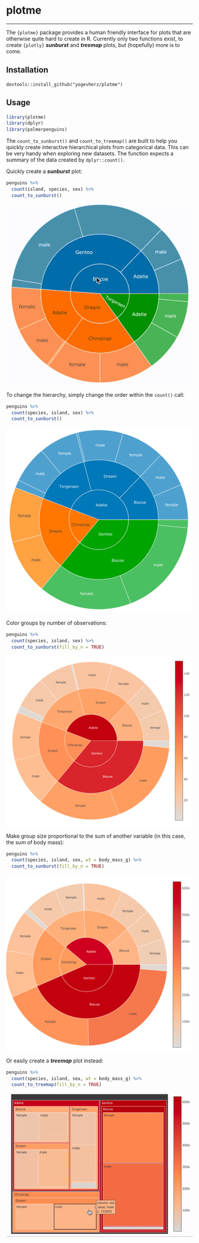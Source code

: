 # plotme

------------------------------------------------------------------------

The `{plotme}` package provides a human friendly interface for plots that are otherwise quite hard to create in R. Currently only two functions exist, to create `{plotly}` ***sunburst*** and ***treemap*** plots, but (hopefully) more is to come.

## Installation
```{r}
devtools::install_github("yogevherz/plotme")
```
## Usage

``` r
library(plotme)
library(dplyr)
library(palmerpenguins)
```

The `count_to_sunburst()` and `count_to_treemap()` are built to help you quickly create interactive hierarchical plots from categorical data. This can be very handy when exploring new datasets. The function expects a summary of the data created by `dplyr::count()`.

Quickly create a ***sunburst*** plot:

``` r
penguins %>% 
  count(island, species, sex) %>% 
  count_to_sunburst()
```

<img src="man/figures/readme.gif" width="510"/>

To change the hierarchy, simply change the order within the `count()` call:

``` r
penguins %>% 
  count(species, island, sex) %>% 
  count_to_sunburst()
```

<img src="man/figures/paste-86908F21.png" width="507"/>

Color groups by number of observations:

``` r
penguins %>% 
  count(species, island, sex) %>% 
  count_to_sunburst(fill_by_n = TRUE)
```

<img src="man/figures/paste-9883B116.png" width="582"/>

Make group size proportional to the sum of another variable (in this case, the sum of body mass):

``` r
penguins %>% 
  count(species, island, sex, wt = body_mass_g) %>% 
  count_to_sunburst(fill_by_n = TRUE)
```

<img src="man/figures/paste-E2F67398.png" width="586"/>

Or easily create a ***treemap*** plot instead:

``` r
penguins %>% 
  count(species, island, sex, wt = body_mass_g) %>% 
  count_to_treemap(fill_by_n = TRUE)
```

<img src="man/figures/readme2.gif" width="579"/>
